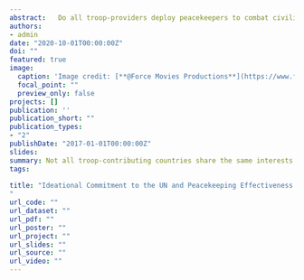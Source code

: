 ```yaml
---
abstract: 	Do all troop-providers deploy peacekeepers to combat civilian victimization in conflict countries? Earlier literature suggests that the answer to this question is no. Drawing on the conflict of interest theory, I posit that divergent interests of troop-providers reduce the ideational commitment of peacekeepers to the UN; therefore, the functionality of UN peacekeeping missions. This article explores the effect of peacekeepers' ideational commitment to the UN on reducing civilian victimization by combatants in all terminated and ongoing peacekeeping operations from 1990 to 2019. The results show that ideational commitment to the UN becomes more pivotal when peacekeepers are deployed in large numbers.
authors:
- admin
date: "2020-10-01T00:00:00Z"
doi: ""
featured: true
image:
  caption: 'Image credit: [**@Force Movies Productions**](https://www.flickr.com/photos/147647726@N06/38160945061/)'
  focal_point: ""
  preview_only: false
projects: []
publication: ''
publication_short: ""
publication_types: 
- "2"
publishDate: "2017-01-01T00:00:00Z"
slides: 
summary: Not all troop-contributing countries share the same interests when they deploy personnel to a UN mission. In this study, looking at the composition of the peacekeepers, I speculate about the primary interests of the troop-contributing governments and their effect on the success of missions.
tags:
 
title: "Ideational Commitment to the UN and Peacekeeping Effectiveness in Reducing Civilian Victimization
"
url_code: ""
url_dataset: "" 
url_pdf: ""
url_poster: ""
url_project: ""
url_slides: ""
url_source: ""
url_video: ""
---
```


 

